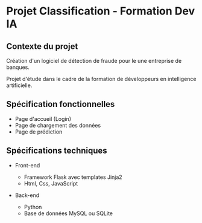 # Projet Classification - Formation Dev IA

## Contexte du projet

Création d'un logiciel de détection de fraude pour le une entreprise de banques. 

Projet d'étude dans le cadre de la formation de développeurs en intelligence artificielle. 

## Spécification fonctionnelles

* Page d'accueil (Login)
* Page de chargement des données
* Page de prédiction 

## Spécifications techniques

* Front-end
  - Framework Flask avec templates Jinja2
  - Html, Css, JavaScript

* Back-end
  - Python
  - Base de données MySQL ou SQLite
